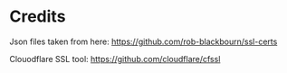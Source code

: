 # Credits

Json files taken from here: <https://github.com/rob-blackbourn/ssl-certs>

Clouodflare SSL tool: <https://github.com/cloudflare/cfssl>